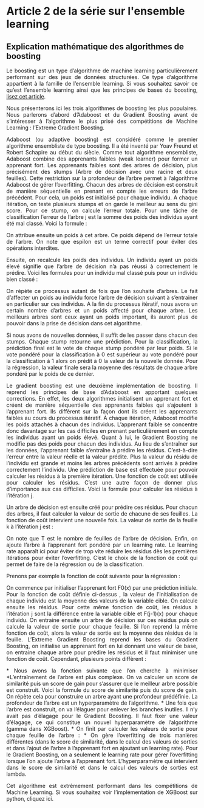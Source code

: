 # Article 2 de la série sur l'ensemble learning
## Explication mathématique des algorithmes de boosting 

<p align="justify">
Le boosting est un type d’algorithme de machine learning particulièrement performant sur des jeux de données structurées. Ce type d’algorithme appartient à la famille de l’ensemble learning. Si vous souhaitez savoir ce qu’est l’ensemble learning ainsi que les principes de bases du boosting, <a href="">lisez cet article</a>.
</p>

<p align="justify">
Nous présenterons ici les trois algorithmes de boosting les plus populaires. Nous parlerons d’abord d’Adaboost et du Gradient Boosting avant de s’intéresser à l’algorithme le plus prisé des compétitions de Machine Learning : l’Extreme Gradient Boosting.
</p>

<p align="justify">
Adaboost (ou adaptive boosting) est considéré comme le premier algorithme ensembliste de type boosting. Il a été inventé par Yoav Freund et Robert Schapire au début du siècle. Comme tout algorithme ensembliste, Adaboost combine des apprenants faibles (weak learner) pour former un apprenant fort. Les apprenants faibles sont des arbres de décision, plus précisément des stumps (Arbre de décision avec une racine et deux feuilles). Cette restriction sur la profondeur de l’arbre permet à l’algorithme Adaboost de gérer l’overfitting. 
Chacun des arbres de décision est construit de manière séquentielle en prenant en compte les erreurs de l’arbre précédent. Pour cela, un poids est initialisé pour chaque individu. A chaque itération, on teste plusieurs stumps et on garde le meilleur au sens du gini score. 
Pour ce stump, on calcule l’erreur totale. Pour une tâche de classification l’erreur de l’arbre j est la somme des poids des individus ayant été mal classé. Voici la formule :
</p>

<p align="justify">
On attribue ensuite un poids à cet arbre. Ce poids dépend de l’erreur totale de l’arbre. On note que espilon est un terme correctif pour éviter des opérations interdites.
</p>

<p align="justify">
Ensuite, on recalcule les poids des individus. Un individu ayant un poids élevé signifie que l’arbre de décision n’a pas réussi à correctement le prédire. Voici les formules pour un individu mal classé puis pour un individu bien classé :
</p>

<p align="justify">
On répète ce processus autant de fois que l’on souhaite d’arbres. Le fait d’affecter un poids au individu force l’arbre de décision suivant à s’entrainer en particulier sur ces individus. A la fin du processus itératif, nous avons un certain nombre d’arbres et un poids affecté pour chaque arbre. Les meilleurs arbres sont ceux ayant un poids important, ils auront plus de pouvoir dans la prise de décision dans cet algorithme. 
</p>

<p align="justify">
Si nous avons de nouvelles données, il suffit de les passer dans chacun des stumps. Chaque stump retourne une prédiction. Pour la classification, la prédiction final est le vote de chaque stump pondéré par leur poids. Si le vote pondéré pour la classification à 0 est supérieur au vote pondéré pour la classification à 1 alors on prédit à 0 la valeur de la nouvelle donnée. Pour la régression, la valeur finale sera la moyenne des résultats de chaque arbre pondéré par le poids de ce dernier. 
</p>

<p align="justify">
Le gradient boosting est une deuxième implémentation de boosting. Il reprend les principes de base d’Adaboost en apportant quelques corrections. En effet, les deux algorithmes initialisent un apprenant fort et créent de manière séquentielle des apprenants faibles qui s’ajoutent à l’apprenant fort. Ils diffèrent sur la façon dont ils créent les apprenants faibles au cours du processus itératif. À chaque itération, Adaboost modifie les poids attachés à chacun des individus. L’apprenant faible se concentre donc davantage sur les cas difficiles en prenant particulièrement en compte les individus ayant un poids élevé. Quant à lui, le Gradient Boosting ne modifie pas des poids pour chacun des individus. Au lieu de s’entraîner sur les données, l’apprenant faible s’entraîne à prédire les résidus. C’est-à-dire l’erreur entre la valeur réelle et la valeur prédite. Plus la valeur du résidu de l’individu est grande et moins les arbres précédents sont arrivés à prédire correctement l’individu. Une prédiction de base est effectuée pour pouvoir calculer les résidus à la première itération. Une fonction de coût est utilisée pour calculer les résidus. C’est une autre façon de donner plus d’importance aux cas difficiles. Voici la formule pour calculer les résidus à l’itération j. 
</p>


<p align="justify">
Un arbre de décision est ensuite créé pour prédire ces résidus. Pour chacun des arbres, il faut calculer la valeur de sortie de chacune de ses feuilles. La fonction de coût intervient une nouvelle fois. La valeur de sortie de la feuille k à l’itération j est : 
</p>

<p align="justify">
On note que T est le nombre de feuilles de l’arbre de décision.
Enfin, on ajoute l’arbre à l’apprenant fort pondéré par un learning rate. Le learning rate apparaît ici pour éviter de trop vite réduire les résidus dès les premières itérations pour éviter l’overfitting. C’est le choix de la fonction de coût qui permet de faire de la régression ou de la classification.
</p>

<p align="justify">
Prenons par exemple la fonction de coût suivante pour la régression :
</p>

<p align="justify">
On commence par initialiser l’apprenant fort F0(x) par une prédiction initiale. Pour la fonction de coût définie ci-dessus , la valeur de l’initialisation de chaque individu est la moyenne des valeurs de la variable cible. On calcule ensuite les résidus. Pour cette même fonction de coût, les résidus à l’itération j sont la différence entre la variable cible et F(j-1)(x) pour chaque individu. On entraine ensuite un arbre de décision sur ces résidus puis on calcule la valeur de sortie pour chaque feuille. Si l’on reprend la même fonction de coût, alors la valeur de sortie est la moyenne des résidus de la feuille. 
L’Extreme Gradient Boosting reprend les bases du Gradient Boosting, on initialise un apprenant fort en lui donnant une valeur de base, on entraine chaque arbre pour prédire les résidus et il faut minimiser une fonction de coût. Cependant, plusieurs points diffèrent :
</p>

<p align="justify">
* Nous avons la fonction suivante que l’on cherche à minimiser
*L’entraînement de l’arbre est plus complexe. On va calculer un score de similarité puis un score de gain pour s’assurer que le meilleur arbre possible est construit. Voici la formule du score de similarité puis du score de gain. On répète cela pour construire un arbre ayant une profondeur prédéfinie. La profondeur de l’arbre est un hyperparamètre de l’algorithme. 
* Une fois que l’arbre est construit, on va l’élaguer pour enlever les branches inutiles. Il n’y avait pas d’élagage pour le Gradient Boosting. Il faut fixer une valeur d’élagage, ce qui constitue un nouvel hyperparamètre de l’algorithme (gamma dans XGBoost).
* On finit par calculer les valeurs de sortie pour chaque feuille de l’arbre :
* On gère l’overfitting de trois manières différentes (dans le score de similarité, dans le calcul des valeurs de sorties et dans l’ajout de l’arbre à l’apprenant fort en ajoutant un learning rate). Pour le Gradient Boosting, on a seulement le learning rate pour gérer l’overfitting lorsque l’on ajoute l’arbre à l’apprenant fort. L’hyperparamètre qui intervient dans le score de similarité et dans le calcul des valeurs de sorties est lambda.
</p>

<p align="justify">
Cet algorithme est extrêmement performant dans les compétitions de Machine Learning. Si vous souhaitez voir l’implémentation de XGBoost sur python, cliquez ici.
</p>
